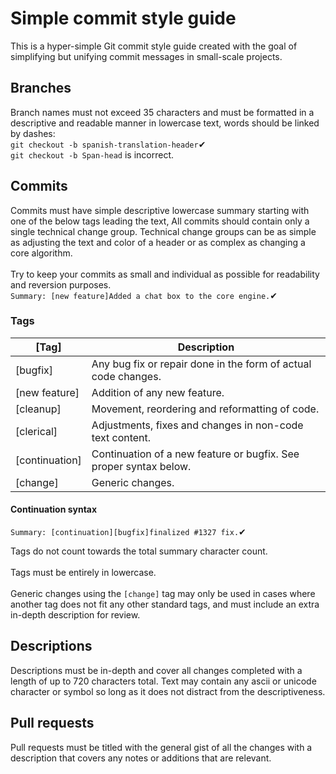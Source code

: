 # Simple commit style guide
This is a hyper-simple Git commit style guide created with the goal of simplifying but unifying commit messages in small-scale
projects.

## Branches
Branch names must not exceed 35 characters and must be formatted in a descriptive and readable manner in lowercase text, words should
be linked by dashes:
<br>``git checkout -b spanish-translation-header``✔
<br>``git checkout -b Span-head`` is incorrect.

## Commits
Commits must have simple descriptive lowercase summary starting with one of the below tags leading the text, 
All commits should contain only a single technical change group. Technical change groups can be as simple as adjusting the text and
color of a header or as complex as changing a core algorithm. 
<br><br>
Try to keep your commits as small and individual as possible for readability and reversion purposes.
<br>
``Summary: [new feature]Added a chat box to the core engine.``✔
### Tags
|[Tag]           |  Description | 
|----------------|-----|
|[bugfix]        |  Any bug fix or repair done in the form of actual code changes. |
|[new feature]   |  Addition of any new feature.|
|[cleanup]       |  Movement, reordering and reformatting of code. |
|[clerical]      |  Adjustments, fixes and changes in non-code text content. |
|[continuation]  |  Continuation of a new feature or bugfix. See proper syntax below. |
|[change]        |  Generic changes. |
#### Continuation syntax
``Summary: [continuation][bugfix]finalized #1327 fix.``✔

Tags do not count towards the total summary character count.
<br><br>
Tags must be entirely in lowercase.
<br><br>
Generic changes using the ``[change]`` tag may only be used in cases where another tag does not fit any other standard tags, and must include an extra in-depth description for review.

## Descriptions
Descriptions must be in-depth and cover all changes completed with a length of up to 720 characters total. Text may contain 
any ascii or unicode character or symbol so long as it does not distract from the descriptiveness.

## Pull requests
Pull requests must be titled with the general gist of all the changes with a description that covers any notes or additions
that are relevant.
